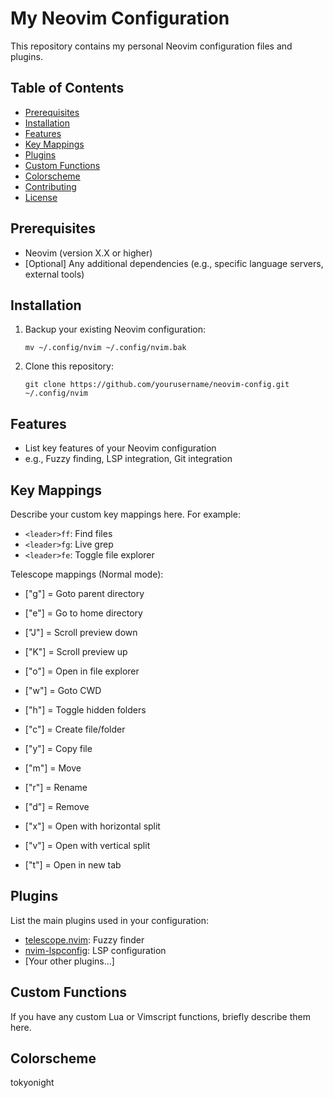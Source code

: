 # My Neovim Configuration

This repository contains my personal Neovim configuration files and plugins.

## Table of Contents

- [Prerequisites](#prerequisites)
- [Installation](#installation)
- [Features](#features)
- [Key Mappings](#key-mappings)
- [Plugins](#plugins)
- [Custom Functions](#custom-functions)
- [Colorscheme](#colorscheme)
- [Contributing](#contributing)
- [License](#license)

## Prerequisites

- Neovim (version X.X or higher)
- [Optional] Any additional dependencies (e.g., specific language servers, external tools)

## Installation

1. Backup your existing Neovim configuration:
   ```
   mv ~/.config/nvim ~/.config/nvim.bak
   ```

2. Clone this repository:
   ```
   git clone https://github.com/yourusername/neovim-config.git ~/.config/nvim
   ```

## Features

- List key features of your Neovim configuration
- e.g., Fuzzy finding, LSP integration, Git integration

## Key Mappings

Describe your custom key mappings here. For example:

- `<leader>ff`: Find files
- `<leader>fg`: Live grep
- `<leader>fe`: Toggle file explorer

Telescope mappings (Normal mode):
- ["g"] = Goto parent directory
- ["e"] = Go to home directory
- ["J"] = Scroll preview down
- ["K"] = Scroll preview up
- ["o"] = Open in file explorer
- ["w"] = Goto CWD
- ["h"] = Toggle hidden folders

- ["c"] = Create file/folder
- ["y"] = Copy file
- ["m"] = Move
- ["r"] = Rename
- ["d"] = Remove
- ["x"] = Open with horizontal split
- ["v"] = Open with vertical split
- ["t"] = Open in new tab

## Plugins

List the main plugins used in your configuration:

- [telescope.nvim](https://github.com/nvim-telescope/telescope.nvim): Fuzzy finder
- [nvim-lspconfig](https://github.com/neovim/nvim-lspconfig): LSP configuration
- [Your other plugins...]

## Custom Functions

If you have any custom Lua or Vimscript functions, briefly describe them here.

## Colorscheme

tokyonight
